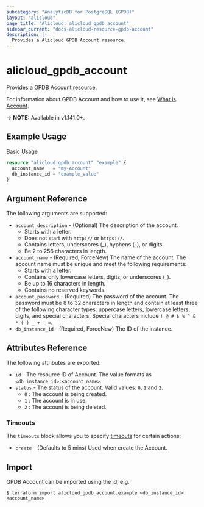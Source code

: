 ```yaml
---
subcategory: "AnalyticDB for PostgreSQL (GPDB)"
layout: "alicloud"
page_title: "Alicloud: alicloud_gpdb_account"
sidebar_current: "docs-alicloud-resource-gpdb-account"
description: |-
  Provides a Alicloud GPDB Account resource.
---
```


# alicloud\_gpdb\_account

Provides a GPDB Account resource.

For information about GPDB Account and how to use it, see [What is Account](https://www.alibabacloud.com/help/doc-detail/86924.htm).

-> **NOTE:** Available in v1.141.0+.

## Example Usage

Basic Usage

```terraform
resource "alicloud_gpdb_account" "example" {
  account_name   = "my-Account"
  db_instance_id = "example_value"
}

```

## Argument Reference

The following arguments are supported:

* `account_description` - (Optional) The description of the account.
  * Starts with a letter.
  * Does not start with `http://` or `https://`.
  * Contains letters, underscores (_), hyphens (-), or digits.
  * Be 2 to 256 characters in length.
* `account_name` - (Required, ForceNew) The name of the account. The account name must be unique and meet the following requirements:
  * Starts with a letter.
  * Contains only lowercase letters, digits, or underscores (_).
  * Be up to 16 characters in length.
  * Contains no reserved keywords.
* `account_password` - (Required) The password of the account. The password must be 8 to 32 characters in length and contain at least three of the following character types: uppercase letters, lowercase letters, digits, and special characters. Special characters include `! @ # $ % ^ & * ( ) _ + - =`.
* `db_instance_id` - (Required, ForceNew) The ID of the instance.

## Attributes Reference

The following attributes are exported:

* `id` - The resource ID of Account. The value formats as `<db_instance_id>:<account_name>`.
* `status` - The status of the account. Valid values: `0`, `1` and `2`.
  * `0` : The account is being created.
  * `1` : The account is in use.
  * `2` : The account is being deleted.

### Timeouts

The `timeouts` block allows you to specify [timeouts](https://www.terraform.io/docs/configuration-0-11/resources.html#timeouts) for certain actions:

* `create` - (Defaults to 5 mins) Used when create the Account.

## Import

GPDB Account can be imported using the id, e.g.

```
$ terraform import alicloud_gpdb_account.example <db_instance_id>:<account_name>
```